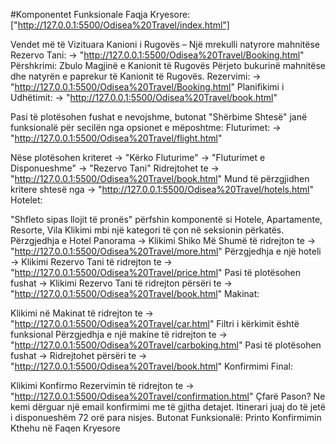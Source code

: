 #Komponentet Funksionale
Faqja Kryesore: ["http://127.0.0.1:5500/Odisea%20Travel/index.html"]

Vendet më të Vizituara
Kanioni i Rugovës – Një mrekulli natyrore mahnitëse
Rezervo Tani: → "http://127.0.0.1:5500/Odisea%20Travel/Booking.html"
Përshkrimi:
Zbulo Magjinë e Kanionit të Rugovës
Përjeto bukurinë mahnitëse dhe natyrën e paprekur të Kanionit të Rugovës.
Rezervimi: → "http://127.0.0.1:5500/Odisea%20Travel/Booking.html"
Planifikimi i Udhëtimit: → "http://127.0.0.1:5500/Odisea%20Travel/book.html"

Pasi të plotësohen fushat e nevojshme, butonat "Shërbime Shtesë" janë funksionalë për secilën nga opsionet e mëposhtme:
Fluturimet: → "http://127.0.0.1:5500/Odisea%20Travel/flight.html"

Nëse plotësohen kriteret → "Kërko Fluturime" → "Fluturimet e Disponueshme" → "Rezervo Tani"
Ridrejtohet te → "http://127.0.0.1:5500/Odisea%20Travel/book.html"
Mund të përzgjidhen kritere shtesë nga → "http://127.0.0.1:5500/Odisea%20Travel/hotels.html"
Hotelet:

"Shfleto sipas llojit të pronës" përfshin komponentë si Hotele, Apartamente, Resorte, Vila
Klikimi mbi një kategori të çon në seksionin përkatës.
Përzgjedhja e Hotel Panorama → Klikimi Shiko Më Shumë të ridrejton te → "http://127.0.0.1:5500/Odisea%20Travel/more.html"
Përzgjedhja e një hoteli → Klikimi Rezervo Tani të ridrejton te → "http://127.0.0.1:5500/Odisea%20Travel/price.html"
Pasi të plotësohen fushat → Klikimi Rezervo Tani të ridrejton përsëri te → "http://127.0.0.1:5500/Odisea%20Travel/book.html"
Makinat:

Klikimi në Makinat të ridrejton te → "http://127.0.0.1:5500/Odisea%20Travel/car.html"
Filtri i kërkimit është funksional
Përzgjedhja e një makine të ridrejton te → "http://127.0.0.1:5500/Odisea%20Travel/carboking.html"
Pasi të plotësohen fushat → Ridrejtohet përsëri te → "http://127.0.0.1:5500/Odisea%20Travel/book.html"
Konfirmimi Final:

Klikimi Konfirmo Rezervimin të ridrejton te → "http://127.0.0.1:5500/Odisea%20Travel/confirmation.html"
Çfarë Pason?
Ne kemi dërguar një email konfirmimi me të gjitha detajet. Itinerari juaj do të jetë i disponueshëm 72 orë para nisjes.
Butonat Funksionalë:
Printo Konfirmimin
Kthehu në Faqen Kryesore
